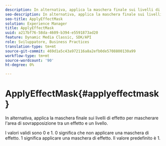 ```yaml
---
description: In alternativa, applica la maschera finale sui livelli di effetto per mascherare l'area di sovrapposizione tra un effetto e un livello.
seo-description: In alternativa, applica la maschera finale sui livelli di effetto per mascherare l'area di sovrapposizione tra un effetto e un livello.
seo-title: ApplyEffectMask
solution: Experience Manager
title: ApplyEffectMask
uuid: a217bf76-58da-4609-b394-e5591873ad20
feature: Dynamic Media Classic, SDK/API
role: Sviluppatore, Business Practices
translation-type: tm+mt
source-git-commit: 469d1a5c43a972116a8a2efb0de5708800130a99
workflow-type: tm+mt
source-wordcount: '90'
ht-degree: 0%

---
```



# ApplyEffectMask{#applyeffectmask}

In alternativa, applica la maschera finale sui livelli di effetto per mascherare l&#39;area di sovrapposizione tra un effetto e un livello.

I valori validi sono 0 e 1. 0 significa che non applicare una maschera di effetto. 1 significa applicare una maschera di effetto. Il valore predefinito è 1.

